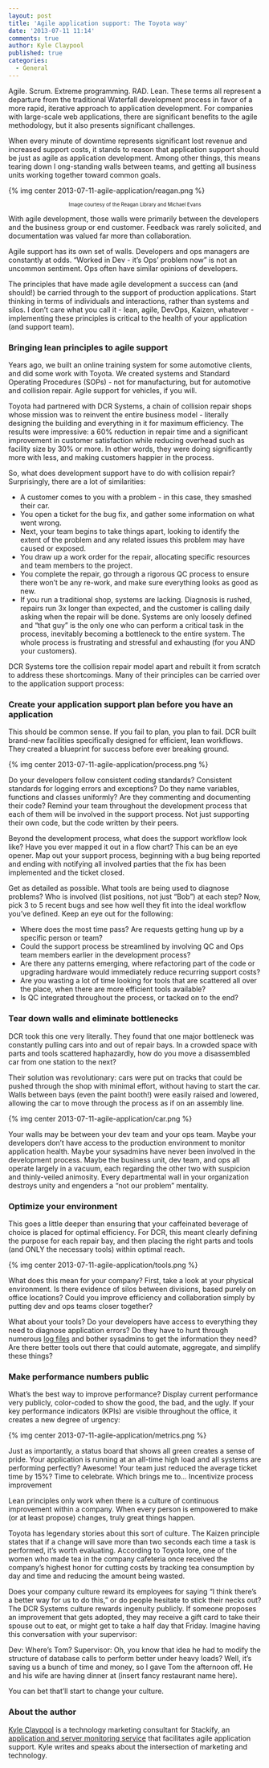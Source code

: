```yaml
---
layout: post
title: 'Agile application support: The Toyota way'
date: '2013-07-11 11:14'
comments: true
author: Kyle Claypool
published: true
categories:
  - General
---
```


Agile. Scrum. Extreme programming. RAD. Lean. These terms all represent a
departure from the traditional Waterfall development process in favor of a more
rapid, iterative approach to application development. For companies with
large-scale web applications, there are significant benefits to the agile
methodology, but it also presents significant challenges.

When every minute of downtime represents significant lost revenue and increased
support costs, it stands to reason that application support should be just as
agile as application development. Among other things, this means tearing down l
ong-standing walls between teams, and getting all business units working together
toward common goals.

<!-- more -->

{% img center 2013-07-11-agile-application/reagan.png %}
<p style="font-size: 70%; text-align: center">Image courtesy of the Reagan Library and Michael Evans</p>

With agile development, those walls were primarily between the developers and
the business group or end customer. Feedback was rarely solicited, and documentation
was valued far more than collaboration.

Agile support has its own set of walls. Developers and ops managers are constantly
at odds. “Worked in Dev - it’s Ops’ problem now” is not an uncommon sentiment.
Ops often have similar opinions of developers.

The principles that have made agile development a success can (and should!) be
carried through to the support of production applications. Start thinking in
terms of individuals and interactions, rather than systems and silos. I don’t
care what you call it - lean, agile, DevOps, Kaizen, whatever - implementing
these principles is critical to the health of your application (and support team).

### Bringing lean principles to agile support

Years ago, we built an online training system for some automotive clients, and
did some work with Toyota. We created systems and Standard Operating Procedures
(SOPs) - not for manufacturing, but for automotive and collision repair. Agile
support for vehicles, if you will.

Toyota had partnered with DCR Systems, a chain of collision repair shops whose
mission was to reinvent the entire business model - literally designing the
building and everything in it for maximum efficiency. The results were impressive:
a 60% reduction in repair time and a significant improvement in customer
satisfaction while reducing overhead such as facility size by 30% or more. In
other words, they were doing significantly more with less, and making customers
happier in the process.

So, what does development support have to do with collision repair? Surprisingly,
there are a lot of similarities:

* A customer comes to you with a problem - in this case, they smashed their car.
* You open a ticket for the bug fix, and gather some information on what went wrong.
* Next, your team begins to take things apart, looking to identify the extent
  of the problem and any related issues this problem may have caused or exposed.
* You draw up a work order for the repair, allocating specific resources and team
  members to the project.
* You complete the repair, go through a rigorous QC process to ensure there won’t
  be any re-work, and make sure everything looks as good as new.
* If you run a traditional shop, systems are lacking. Diagnosis is rushed,
  repairs run 3x longer than expected, and the customer is calling daily asking
  when the repair will be done. Systems are only loosely defined and “that guy”
  is the only one who can perform a critical task in the process, inevitably
  becoming a bottleneck to the entire system. The whole process is frustrating
  and stressful and exhausting (for you AND your customers).

DCR Systems tore the collision repair model apart and rebuilt it from scratch to
address these shortcomings. Many of their principles can be carried over to the
application support process:

### Create your application support plan before you have an application

This should be common sense. If you fail to plan, you plan to fail. DCR built
brand-new facilities specifically designed for efficient, lean workflows. They
created a blueprint for success before ever breaking ground.

{% img center 2013-07-11-agile-application/process.png %}

Do your developers follow consistent coding standards? Consistent standards for
logging errors and exceptions? Do they name variables, functions and classes
uniformly? Are they commenting and documenting their code? Remind your team
throughout the development process that each of them will be involved in the
support process. Not just supporting their own code, but the code written by
their peers.

Beyond the development process, what does the support workflow look like? Have
you ever mapped it out in a flow chart? This can be an eye opener. Map out your
support process, beginning with a bug being reported and ending with notifying
all involved parties that the fix has been implemented and the ticket closed.

Get as detailed as possible. What tools are being used to diagnose problems?
Who is involved (list positions, not just “Bob”) at each step?  Now, pick 3 to
5 recent bugs and see how well they fit into the ideal workflow you’ve defined.
Keep an eye out for the following:

* Where does the most time pass? Are requests getting hung up by a specific
  person or team?
* Could the support process be streamlined by involving QC and Ops team members
  earlier in the development process?
* Are there any patterns emerging, where refactoring part of the code or
  upgrading hardware would immediately reduce recurring support costs?
* Are you wasting a lot of time looking for tools that are scattered all over
  the place, when there are more efficient tools available?
* Is QC integrated throughout the process, or tacked on to the end?

### Tear down walls and eliminate bottlenecks

DCR took this one very literally. They found that one major bottleneck was
constantly pulling cars into and out of repair bays. In a crowded space with
parts and tools scattered haphazardly, how do you move a disassembled car from
one station to the next?

Their solution was revolutionary: cars were put on tracks that could be pushed
through the shop with minimal effort, without having to start the car. Walls
between bays (even the paint booth!) were easily raised and lowered, allowing
the car to move through the process as if on an assembly line.

{% img center 2013-07-11-agile-application/car.png %}

Your walls may be between your dev team and your ops team. Maybe your developers
don’t have access to the production environment to monitor application health.
Maybe your sysadmins have never been involved in the development process. Maybe
the business unit, dev team, and ops all operate largely in a vacuum, each
regarding the other two with suspicion and thinly-veiled animosity. Every
departmental wall in your organization destroys unity and engenders a “not our
problem” mentality.

### Optimize your environment

This goes a little deeper than ensuring that your caffeinated beverage of choice
is placed for optimal efficiency. For DCR, this meant clearly defining the purpose
for each repair bay, and then placing the right parts and tools (and ONLY the
necessary tools) within optimal reach.

{% img center 2013-07-11-agile-application/tools.png %}

What does this mean for your company? First, take a look at your physical
environment. Is there evidence of silos between divisions, based purely on office
locations? Could you improve efficiency and collaboration simply by putting dev
and ops teams closer together?

What about your tools? Do your developers have access to everything they need
to diagnose application errors? Do they have to hunt through numerous [log files][1]
and bother sysadmins to get the information they need? Are there better tools
out there that could automate, aggregate, and simplify these things?

### Make performance numbers public

What’s the best way to improve performance? Display current performance very
publicly, color-coded to show the good, the bad, and the ugly. If your key
performance indicators (KPIs) are visible throughout the office, it creates a
new degree of urgency:

{% img center 2013-07-11-agile-application/metrics.png %}

Just as importantly, a status board that shows all green creates a sense of
pride. Your application is running at an all-time high load and all systems are
performing perfectly? Awesome! Your team just reduced the average ticket time
by 15%? Time to celebrate. Which brings me to...
Incentivize process improvement

Lean principles only work when there is a culture of continuous improvement
within a company. When every person is empowered to make (or at least propose)
changes, truly great things happen.

Toyota has legendary stories about this sort of culture. The Kaizen principle
states that if a change will save more than two seconds each time a task is
performed, it’s worth evaluating. According to Toyota lore, one of the women
who made tea in the company cafeteria once received the company’s highest honor
for cutting costs by tracking tea consumption by day and time and reducing the
amount being wasted.

Does your company culture reward its employees for saying “I think there’s a
better way for us to do this,” or do people hesitate to stick their necks out?
The DCR Systems culture rewards ingenuity publicly. If someone proposes an
improvement that gets adopted, they may receive a gift card to take their spouse
out to eat, or might get to take a half day that Friday. Imagine having this
conversation with your supervisor:

Dev: Where’s Tom?
Supervisor: Oh, you know that idea he had to modify the structure of database
calls to perform better under heavy loads? Well, it’s saving us a bunch of time
and money, so I gave Tom the afternoon off. He and his wife are having dinner at
(insert fancy restaurant name here).

You can bet that’ll start to change your culture.

### About the author

[Kyle Claypool][2] is a technology marketing consultant for Stackify, an
[application and server monitoring service][3] that facilitates agile application
support. Kyle writes and speaks about the intersection of marketing and technology.

[1]: http://www.stackify.com/11-ways-to-tail-a-log-file-on-windows-unix/
[2]: https://twitter.com/kyleclaypool
[3]: http://www.stackify.com